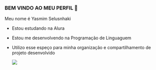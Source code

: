 ### BEM VINDO AO MEU PERFIL 🍏

Meu nome é Yasmim Selusnhaki

- Estou estudando na Alura
- Estou me desenvolvendo na Programação de Linguaguem
- Utilizo esse espeço para minha organização e compartilhamento de projeto desenvolvido

   ![](https://media1.tenor.com/m/Ja0lDN7CCo0AAAAd/horse-gouser.gif)
